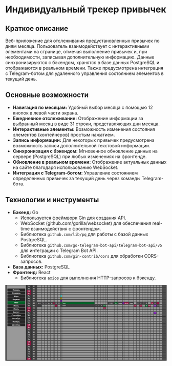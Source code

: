 # Индивидуальный трекер привычек

## Краткое описание

Веб-приложение для отслеживания предустановленных привычек по дням месяца.
Пользователь взаимодействует с интерактивными элементами на странице, отмечая выполнение привычек и,
при необходимости, записывая дополнительную информацию. Данные синхронизируются с бэкендом,
хранятся в базе данных PostgreSQL и отображаются в реальном времени.
Также предусмотрена интеграция с Telegram-ботом для удаленного управления состоянием элементов в текущий день.

## Основные возможности

* **Навигация по месяцам:** Удобный выбор месяца с помощью 12 кнопок в левой части экрана.
* **Ежедневное отслеживание:** Отображение информации за выбранный месяц в виде 31 строки, представляющих дни месяца.
* **Интерактивные элементы:** Возможность изменения состояния элементов (контейнеров) простым нажатием.
* **Запись информации:** Для некоторых привычек предусмотрена возможность записи дополнительной текстовой информации.
* **Синхронизация с бэкендом:** Мгновенное обновление данных на сервере (PostgreSQL) при любых изменениях на фронтенде.
* **Обновление в реальном времени:** Отображение актуальных данных на сайте благодаря использованию WebSocket.
* **Интеграция с Telegram-ботом:** Управление состоянием определенных привычек за текущий день через команды Telegram-бота.

## Технологии и инструменты

* **Бэкенд:** Go
    * Используется фреймворк Gin для создания API.
    * WebSocket (github.com/gorilla/websocket) для обеспечения real-time взаимодействия с фронтендом.
    * Библиотека `github.com/lib/pq` для работы с базой данных PostgreSQL.
    * Библиотека `github.com/go-telegram-bot-api/telegram-bot-api/v5` для интеграции с Telegram Bot API.
    * Библиотека `github.com/gin-contrib/cors` для обработки CORS-запросов.
* **База данных:** PostgreSQL
* **Фронтенд:** React
    * Библиотека `axios` для выполнения HTTP-запросов к бэкенду.

![скриншоты в папке screenshots](screenshots/screenshots_02.png)
